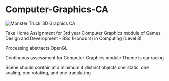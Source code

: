 # Computer-Graphics-CA

![Monster Truck 3D Graphics CA](https://drive.google.com/file/d/0ByT7HwQZEYCaLTFoTXZKVW1vY0E/view?usp=sharing")

Take Home Assignment for 3rd year Computer Graphics module of 
Games Design and Development - BSc (Honours) in Computing (Level 8)

Processing abstracts OpenGL

Continuous assessment for Computer Graphics module
Theme is car racing

Scene should contain at a minimum 4 distinct objects
one static, one scaling, one rotating, and one translating
